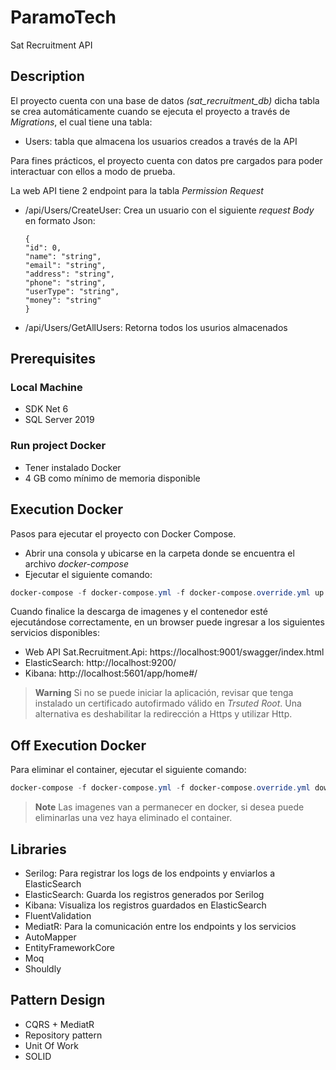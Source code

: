 # ParamoTech
Sat Recruitment API

## Description

El proyecto cuenta con una base de datos _(sat_recruitment_db)_ dicha tabla se crea automáticamente cuando se ejecuta el proyecto a través de _Migrations_, el cual tiene una tabla:

- Users: tabla que almacena los usuarios creados a través de la API

Para fines prácticos, el proyecto cuenta con datos pre cargados para poder interactuar con ellos a modo de prueba.

La web API tiene 2 endpoint para la tabla _Permission Request_

- /api/Users/CreateUser: Crea un usuario con el siguiente _request Body_ en formato Json:
  ```
  {
  "id": 0,
  "name": "string",
  "email": "string",
  "address": "string",
  "phone": "string",
  "userType": "string",
  "money": "string"
  }
  ```
- /api/Users/GetAllUsers: Retorna todos los usurios almacenados

## Prerequisites

### Local Machine
- SDK Net 6
- SQL Server 2019
### Run project Docker
- Tener instalado Docker
- 4 GB como mínimo de memoria disponible

## Execution Docker

Pasos para ejecutar el proyecto con Docker Compose.
- Abrir una consola y ubicarse en la carpeta donde se encuentra el archivo _docker-compose_
- Ejecutar el siguiente comando:

```powershell
docker-compose -f docker-compose.yml -f docker-compose.override.yml up -d
```
Cuando finalice la descarga de imagenes y el contenedor esté ejecutándose correctamente, en un browser puede ingresar a los siguientes servicios disponibles:

- Web API Sat.Recruitment.Api: https://localhost:9001/swagger/index.html
- ElasticSearch: http://localhost:9200/
- Kibana: http://localhost:5601/app/home#/

> **Warning**
> Si no se puede iniciar la aplicación, revisar que tenga instalado un certificado autofirmado válido en _Trsuted Root_. 
> Una alternativa es deshabilitar la redirección a Https y utilizar Http.

## Off Execution Docker

Para eliminar el container, ejecutar el siguiente comando:

```powershell
docker-compose -f docker-compose.yml -f docker-compose.override.yml down
```
> **Note**
> Las imagenes van a permanecer en docker, si desea puede eliminarlas una vez haya eliminado el container.

## Libraries

- Serilog: Para registrar los logs de los endpoints y enviarlos a ElasticSearch
- ElasticSearch: Guarda los registros generados por Serilog
- Kibana: Visualiza los registros guardados en ElasticSearch
- FluentValidation
- MediatR: Para la comunicación entre los endpoints y los servicios
- AutoMapper
- EntityFrameworkCore
- Moq
- Shouldly

## Pattern Design

- CQRS + MediatR
- Repository pattern
- Unit Of Work
- SOLID
